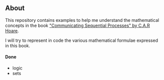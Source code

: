 ## About

This repository contains examples to help me understand the mathematical concepts in the book ["Communicating Sequential Processes" by C.A.R Hoare](http://www.usingcsp.com/cspbook.pdf).

I will try to represent in code the various mathematical formulae expressed in this book. 


#### Done

- logic
- sets